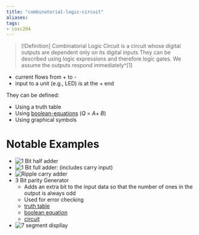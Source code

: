 ```yaml
---
title: "combinatorial-logic-circuit"
aliases:
tags: 
- cosc204
---
```


> [!Definition]
> Combinatorial Logic Circuit is a circuit whose digital outputs are dependent only on its digital inputs
They can be described using logic expressions and therefore logic gates. We assume the outputs respond immediately^[1]

- current flows from + to -
- input to a unit (e.g., LED) is at the + end

They can be defined:
- Using a truth table
- Using [boolean-equations](notes/boolean-equations.md) ($Q\ =\ A+\ B$) 
- Using graphical symbols

# Notable Examples
- ![1 Bit half adder](https://i.imgur.com/mjCVU4I.png)
- ![1 Bit full adder: (includes carry input)](https://i.imgur.com/yu6kS83.png)
- ![Ripple carry adder](https://i.imgur.com/HtEIZ5t.png)
- 3 Bit parity Generator
	- Adds an extra bit to the input data so that the number of ones in the output is always odd
	- Used for error checking
	- [truth table](https://i.imgur.com/KDUiJbN.png)
	- [boolean equation](https://i.imgur.com/mwBpnlO.png)
	- [circuit](https://i.imgur.com/tsgDISC.png)
- ![7 segment displlay](https://i.imgur.com/qtPmtwR.png)